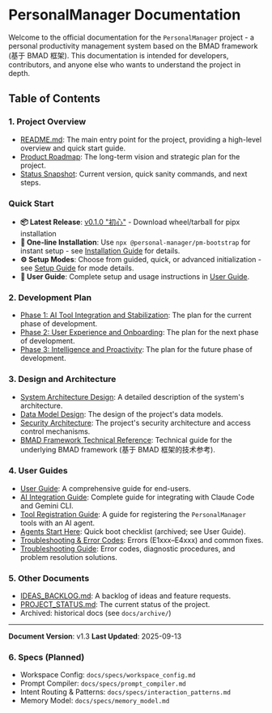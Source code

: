 # PersonalManager Documentation

Welcome to the official documentation for the `PersonalManager` project - a personal productivity management system based on the BMAD framework (基于 BMAD 框架). This documentation is intended for developers, contributors, and anyone else who wants to understand the project in depth.

## Table of Contents

### 1. Project Overview

*   [README.md](/README.md): The main entry point for the project, providing a high-level overview and quick start guide.
*   [Product Roadmap](product_roadmap.md): The long-term vision and strategic plan for the project.
*   [Status Snapshot](STATUS.md): Current version, quick sanity commands, and next steps.

### Quick Start

*   **📦 Latest Release**: [v0.1.0 "初心"](https://github.com/Sheldon-92/personalmanager/releases/tag/v0.1.0) - Download wheel/tarball for pipx installation
*   **🚀 One-line Installation**: Use `npx @personal-manager/pm-bootstrap` for instant setup - see [Installation Guide](user_guide.md#npx-一行式安装推荐) for details.
*   **⚙️ Setup Modes**: Choose from guided, quick, or advanced initialization - see [Setup Guide](user_guide.md#系统初始化) for mode details.
*   **📖 User Guide**: Complete setup and usage instructions in [User Guide](user_guide.md).

### 2. Development Plan

*   [Phase 1: AI Tool Integration and Stabilization](phase_1_plan.md): The plan for the current phase of development.
*   [Phase 2: User Experience and Onboarding](phase_2_plan.md): The plan for the next phase of development.
*   [Phase 3: Intelligence and Proactivity](phase_3_plan.md): The plan for the future phase of development.

### 3. Design and Architecture

*   [System Architecture Design](PersonalManager系统架构设计/index.md): A detailed description of the system's architecture.
*   [Data Model Design](PersonalManager数据模型设计.md): The design of the project's data models.
*   [Security Architecture](PersonalManager安全架构与权限管理.md): The project's security architecture and access control mechanisms.
*   [BMAD Framework Technical Reference](BMAD框架技术参考指南.md): Technical guide for the underlying BMAD framework (基于 BMAD 框架的技术参考).

### 4. User Guides

*   [User Guide](user_guide.md): A comprehensive guide for end-users.
*   [AI Integration Guide](ai_integration_guide.md): Complete guide for integrating with Claude Code and Gemini CLI.
*   [Tool Registration Guide](tool_registration.md): A guide for registering the `PersonalManager` tools with an AI agent.
*   [Agents Start Here](archive/AGENTS_START_HERE.md): Quick boot checklist (archived; see User Guide).
*   [Troubleshooting & Error Codes](troubleshooting.md): Errors (E1xxx–E4xxx) and common fixes.
*   [Troubleshooting Guide](troubleshooting.md): Error codes, diagnostic procedures, and problem resolution solutions.

### 5. Other Documents

*   [IDEAS_BACKLOG.md](IDEAS_BACKLOG.md): A backlog of ideas and feature requests.
*   [PROJECT_STATUS.md](PROJECT_STATUS.md): The current status of the project.
*   Archived: historical docs (see `docs/archive/`)

---
**Document Version**: v1.3
**Last Updated**: 2025-09-13

### 6. Specs (Planned)

- Workspace Config: `docs/specs/workspace_config.md`
- Prompt Compiler: `docs/specs/prompt_compiler.md`
- Intent Routing & Patterns: `docs/specs/interaction_patterns.md`
- Memory Model: `docs/specs/memory_model.md`

